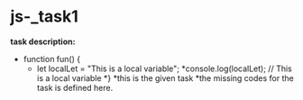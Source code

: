 # js-_task1
**task description:**
 
* function fun() { 
  * let localLet = "This is a local variable"; 
   *console.log(localLet); // This is a local variable 
*} 
*this is the given task
*the missing codes for the task is defined here.

